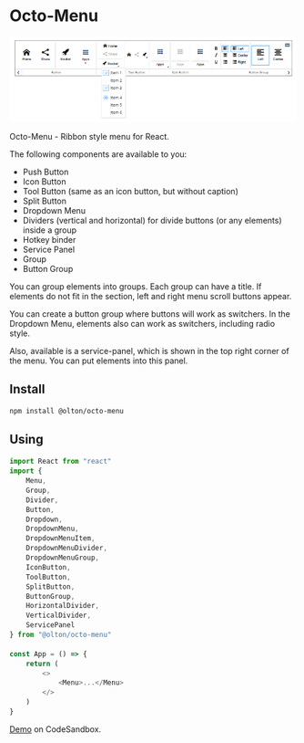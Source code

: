 # Octo-Menu

![](preview.png)

Octo-Menu - Ribbon style menu for React.

The following components are available to you: 
- Push Button 
- Icon Button
- Tool Button (same as an icon button, but without caption) 
- Split Button 
- Dropdown Menu
- Dividers (vertical and horizontal) for divide buttons (or any elements) inside a group
- Hotkey binder
- Service Panel
- Group
- Button Group

You can group elements into groups. Each group can have a title. If elements do not fit in the section, left and right menu scroll buttons appear.


You can create a button group where buttons will work as switchers. In the Dropdown Menu, elements also can work as switchers, including radio style.


Also, available is a service-panel, which is shown in the top right corner of the menu. You can put elements into this panel.

## Install
```shell
npm install @olton/octo-menu
```

## Using
```javascript
import React from "react"
import {
    Menu,
    Group,
    Divider,
    Button,
    Dropdown,
    DropdownMenu,
    DropdownMenuItem,
    DropdownMenuDivider,
    DropdownMenuGroup,
    IconButton,
    ToolButton,
    SplitButton,
    ButtonGroup,
    HorizontalDivider,
    VerticalDivider,
    ServicePanel 
} from "@olton/octo-menu"

const App = () => {
    return (
        <>
            <Menu>...</Menu>
        </>
    )
}
```

[Demo](https://codesandbox.io/s/octo-menu-lbtu3j) on CodeSandbox.